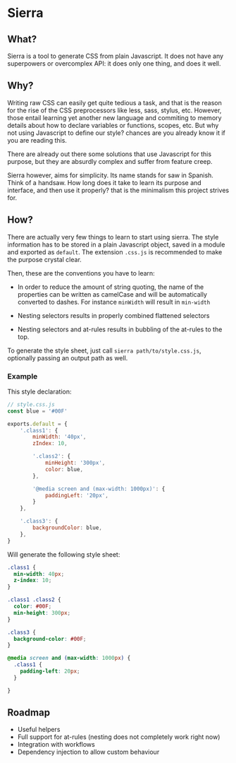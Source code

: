# Sierra

## What?
Sierra is a tool to generate CSS from plain Javascript. It does not have any
superpowers or overcomplex API: it does only one thing, and does it well.

## Why?
Writing raw CSS can easily get quite tedious a task, and that is the reason for the
rise of the CSS preprocessors like less, sass, stylus, etc. However, those entail
learning yet another new language and commiting to memory details about how to declare
variables or functions, scopes, etc.  But why not using Javascript to define our style? 
chances are you already know it if you are reading this. 

There are already out there some solutions that use Javascript 
for this purpose, but they are absurdly complex and suffer from feature creep.

Sierra however, aims for simplicity. Its name stands for saw in Spanish. Think of a handsaw.
How long does it take to learn its purpose and interface, and then use it properly? 
that is the minimalism this project strives for.


## How?
There are actually very few things to learn to start using sierra. The style
information has to be stored in a plain Javascript object, saved in a module and 
exported as `default`. The extension `.css.js` is recommended to make the purpose crystal clear.

Then, these are the conventions you have to learn:

- In order to reduce the amount of string quoting, the name of the properties can be 
  written as camelCase and will be automatically converted to dashes. For instance 
  `minWidth` will result in `min-width`

- Nesting selectors results in properly combined flattened selectors

- Nesting selectors and at-rules results in bubbling of the at-rules to the top.

To generate the style sheet, just call `sierra path/to/style.css.js`, optionally
passing an output path as well.


### Example

This style declaration:

```javascript
// style.css.js
const blue = '#00F'

exports.default = {
    '.class1': {
        minWidth: '40px',
        zIndex: 10,

        '.class2': {
            minHeight: '300px',
            color: blue,
        },

        '@media screen and (max-width: 1000px)': {
            paddingLeft: '20px',
        }
    },

    '.class3': {
        backgroundColor: blue,
    },
}
```

Will generate the following style sheet:

```css
.class1 {
  min-width: 40px;
  z-index: 10;
}

.class1 .class2 {
  color: #00F;
  min-height: 300px;
}

.class3 {
  background-color: #00F;
}

@media screen and (max-width: 1000px) {
  .class1 {
    padding-left: 20px;
  }

}
```


## Roadmap
- Useful helpers
- Full support for at-rules (nesting does not completely work right now)
- Integration with workflows
- Dependency injection to allow custom behaviour


